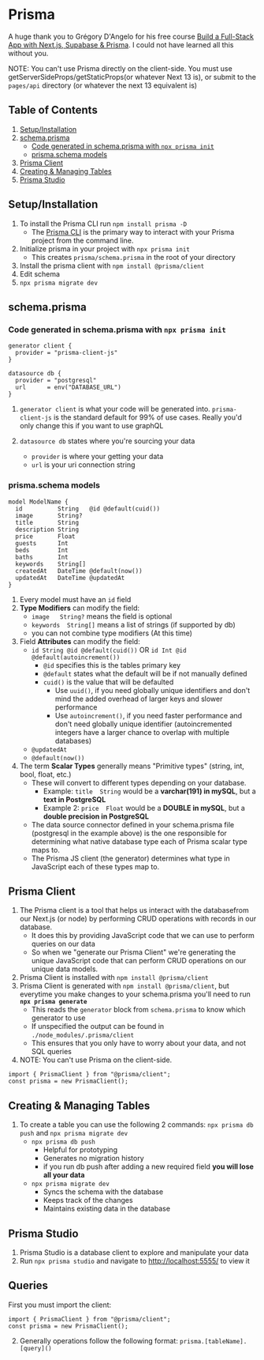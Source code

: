 # Prisma

A huge thank you to Grégory D'Angelo for his free course [Build a Full-Stack App with Next.js, Supabase & Prisma](https://themodern.dev/courses/build-a-fullstack-app-with-nextjs-supabase-and-prisma-322389284337222224). I could not have learned all this without you.

NOTE: You can't use Prisma directly on the client-side. You must use getServerSideProps/getStaticProps(or whatever Next 13 is), or submit to the `pages/api` directory (or whatever the next 13 equivalent is)

## Table of Contents

1. [Setup/Installation](https://github.com/mhgamboa/notes/blob/main/Databases/prisma.md#setupinstallation)
2. [schema.prisma](https://github.com/mhgamboa/notes/blob/main/Databases/prisma.md#schemaprisma)
   - [Code generated in schema.prisma with `npx prisma init`](https://github.com/mhgamboa/notes/blob/main/Databases/prisma.md#code-generated-in-schemaprisma-with-npx-prisma-init)
   - [prisma.schema models](https://github.com/mhgamboa/notes/blob/main/Databases/prisma.md#prismaschema-models)
3. [Prisma Client](https://github.com/mhgamboa/notes/blob/main/Databases/prisma.md#prisma-client)
4. [Creating & Managing Tables](https://github.com/mhgamboa/notes/blob/main/Databases/prisma.md#creating--managing-tables)
5. [Prisma Studio](https://github.com/mhgamboa/notes/blob/main/Databases/prisma.md#prisma-studio)

## Setup/Installation

1. To install the Prisma CLI run `npm install prisma -D`
   - The [Prisma CLI](https://www.prisma.io/docs/concepts/components/prisma-cli) is the primary way to interact with your Prisma project from the command line.
2. Initialize prisma in your project with `npx prisma init`
   - This creates `prisma/schema.prisma` in the root of your directory
3. Install the prisma client with `npm install @prisma/client`
4. Edit schema
5. `npx prisma migrate dev`

## schema.prisma

### Code generated in schema.prisma with `npx prisma init`

```
generator client {
  provider = "prisma-client-js"
}

datasource db {
  provider = "postgresql"
  url      = env("DATABASE_URL")
}
```

1. `generator client` is what your code will be generated into. `prisma-client-js` is the standard default for 99% of use cases. Really you'd only change this if you want to use graphQL

2. `datasource db` states where you're sourcing your data
   - `provider` is where your getting your data
   - `url` is your uri connection string

### prisma.schema models

```
model ModelName {
  id          String   @id @default(cuid())
  image       String?
  title       String
  description String
  price       Float
  guests      Int
  beds        Int
  baths       Int
  keywords    String[]
  createdAt   DateTime @default(now())
  updatedAt   DateTime @updatedAt
}
```

1. Every model must have an `id` field
2. **Type Modifiers** can modify the field:
   - `image   String?` means the field is optional
   - `keywords  String[]` means a list of strings (if supported by db)
   - you can not combine type modifiers (At this time)
3. Field **Attributes** can modify the field:
   - `id String @id @default(cuid())` OR `id Int @id @default(autoincrement())`
     - `@id` specifies this is the tables primary key
     - `@default` states what the default will be if not manually defined
     - `cuid()` is the value that will be defaulted
       - Use `uuid()`, if you need globally unique identifiers and don't mind the added overhead of larger keys and slower performance
       - Use `autoincrement()`, if you need faster performance and don't need globally unique identifier (autoincremented integers have a larger chance to overlap with multiple databases)
   - `@updatedAt`
   - `@default(now())`
4. The term **Scalar Types** generally means "Primitive types" (string, int, bool, float, etc.)
   - These will convert to different types depending on your database.
     - Example: `title  String` would be a **varchar(191) in mySQL**, but a **text in PostgreSQL**
     - Example 2: `price  Float` would be a **DOUBLE in mySQL**, but a **double precision in PostgreSQL**
   - The data source connector defined in your schema.prisma file (postgresql in the example above) is the one responsible for determining what native database type each of Prisma scalar type maps to.
   - The Prisma JS client (the generator) determines what type in JavaScript each of these types map to.

## Prisma Client

1. The Prisma client is a tool that helps us interact with the databasefrom our Next.js (or node) by performing CRUD operations with records in our database.
   - It does this by providing JavaScript code that we can use to perform queries on our data
   - So when we "generate our Prisma Client" we're generating the unique JavaScript code that can perform CRUD operations on our unique data models.
2. Prisma Client is installed with `npm install @prisma/client`
3. Prisma Client is generated with `npm install @prisma/client`, but everytime you make changes to your schema.prisma you'll need to run **`npx prisma generate`**
   - This reads the `generator` block from `schema.prisma` to know which generator to use
   - If unspecified the output can be found in `./node_modules/.prisma/client`
   - This ensures that you only have to worry about your data, and not SQL queries
4. NOTE: You can't use Prisma on the client-side.

```
import { PrismaClient } from "@prisma/client";
const prisma = new PrismaClient();
```

## Creating & Managing Tables

1. To create a table you can use the following 2 commands: `npx prisma db push` and `npx prisma migrate dev`
   - `npx prisma db push`
     - Helpful for prototyping
     - Generates no migration history
     - if you run db push after adding a new required field **you will lose all your data**
   - `npx prisma migrate dev`
     - Syncs the schema with the database
     - Keeps track of the changes
     - Maintains existing data in the database

## Prisma Studio

1. Prisma Studio is a database client to explore and manipulate your data
2. Run `npx prisma studio` and navigate to [http://localhost:5555/](http://localhost:5555/) to view it

## Queries

First you must import the client:

```
import { PrismaClient } from "@prisma/client";
const prisma = new PrismaClient();
```

2. Generally operations follow the following format: `prisma.[tableName].[query]()`
